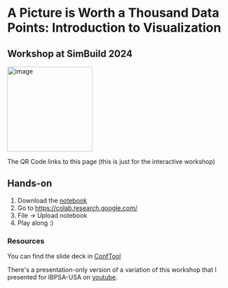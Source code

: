 # A Picture is Worth a Thousand Data Points: Introduction to Visualization
## Workshop at SimBuild 2024

<img width="194" alt="image" src="https://github.com/q-rai/VisWorkshop/assets/710522/00fb7b1e-a2b4-4037-b540-fc677308b2e4">

The QR Code links to this page (this is just for the interactive workshop)

## Hands-on
1. Download the [notebook](https://raw.githubusercontent.com/q-rai/VisWorkshop/main/2024_SimBuild_Vis_Workshop.ipynb)
2. Go to https://colab.research.google.com/
3. File -> Upload notebook
4. Play along :)


### Resources
You can find the slide deck in [ConfTool](https://www.conftool.pro/simbuild2024/index.php?page=browseSessions&downloads=show&form_session=72&presentations=show)

There's a presentation-only version of a variation of this workshop that I presented for IBPSA-USA on [youtube](https://www.youtube.com/watch?v=m1hq0NAoby8&list=PLK9uypyKXUDL7SzcJv2XR_SZebECixQQ3).
